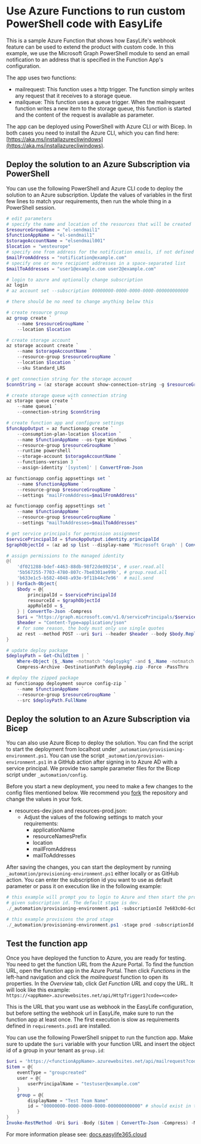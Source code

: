 # Use Azure Functions to run custom PowerShell code with EasyLife

This is a sample Azure Function that shows how EasyLife's webhook feature can be used to extend the product with custom code. In this example, we use the Microsoft Graph PowerShell module to send an email notification to an address that is specified in the Function App's configuration.

The app uses two functions:

- mailrequest: This function uses a http trigger. The function simply writes any request that it receives to a storage queue.
- mailqueue: This function uses a queue trigger. When the mailrequest function writes a new item to the storage queue, this function is started and the content of the request is available as parameter.

The app can be deployed using PowerShell with Azure CLI or with Bicep. In both cases you need to install the Azure CLI, which you can find here: [https://aka.ms/installazurecliwindows](https://aka.ms/installazurecliwindows).

## Deploy the solution to an Azure Subscription via PowerShell

You can use the following PowerShell and Azure CLI code to deploy the solution to an Azure subscription. Update the values of variables in the first few lines to match your requirements, then run the whole thing in a PowerShell session.

```powershell
# edit parameters
# specify the name and location of the resources that will be created 
$resourceGroupName = "el-sendmail1"
$functionAppName = "el-sendmail1"
$storageAccountName = "elsendmail001"
$location = "westeurope"
# specify one from address for the notification emails, if not defined (""), the address of the requestor will be used
$mailFromAddress = "notification@example.com"
# specify one or more recipient addresses in a space-separated list
$mailToAddresses = "user1@example.com user2@example.com"

# login to azure and optionally change subscription
az login
# az account set --subscription 00000000-0000-0000-0000-000000000000

# there should be no need to change anything below this

# create resource group
az group create `
    --name $resourceGroupName `
    --location $location

# create storage account
az storage account create `
    --name $storageAccountName `
    --resource-group $resourceGroupName `
    --location $location `
    --sku Standard_LRS

# get connection string for the storage account
$connString = (az storage account show-connection-string -g $resourceGroupName -n $storageAccountName | ConvertFrom-Json).connectionString

# create storage queue with connection string
az storage queue create `
    --name queue1 `
    --connection-string $connString

# create function app and configure settings
$funcAppOutput = az functionapp create `
    --consumption-plan-location $location `
    --name $functionAppName --os-type Windows `
    --resource-group $resourceGroupName `
    --runtime powershell `
    --storage-account $storageAccountName `
    --functions-version 3 `
    --assign-identity '[system]' | ConvertFrom-Json

az functionapp config appsettings set `
    --name $functionAppName `
    --resource-group $resourceGroupName `
    --settings "mailFromAddress=$mailFromAddress"

az functionapp config appsettings set `
    --name $functionAppName `
    --resource-group $resourceGroupName `
    --settings "mailToAddresses=$mailToAddresses"

# get service principals for permission assignment
$servicePrincipalId = $funcAppOutput.identity.principalId
$graphObjectId = (az ad sp list --display-name 'Microsoft Graph' | ConvertFrom-Json)[0].objectId

# assign permissions to the managed identity
@(
    'df021288-bdef-4463-88db-98f22de89214', # user.read.all
    '5b567255-7703-4780-807c-7be8301ae99b', # group.read.all 
    'b633e1c5-b582-4048-a93e-9f11b44c7e96'  # mail.send
) | ForEach-Object{
    $body = @{
        principalId = $servicePrincipalId
        resourceId = $graphObjectId
        appRoleId = $_
    } | ConvertTo-Json -Compress
    $uri = "https://graph.microsoft.com/v1.0/servicePrincipals/$servicePrincipalId/appRoleAssignments"
    $header = "Content-Type=application/json"
    # for some reason, the body must only use single quotes
    az rest --method POST --uri $uri --header $header --body $body.Replace('"',"'")
}

# update deploy package
$deployPath = Get-ChildItem | `
    Where-Object {$_.Name -notmatch "deploypkg" -and $_.Name -notmatch "_automation" } | `
    Compress-Archive -DestinationPath deploypkg.zip -Force -PassThru

# deploy the zipped package
az functionapp deployment source config-zip `
    --name $functionAppName `
    --resource-group $resourceGroupName `
    --src $deployPath.FullName
```

## Deploy the solution to an Azure Subscription via Bicep

You can also use Azure Bicep to deploy the solution. You can find the script to start the deployment from localhost under `_automation/provisioning-environment.ps1`. You can use the script `_automation/provision-environment.ps1` in a GitHub action after signing in to Azure AD with a service principal. We provide two sample parameter files for the Bicep script under `_automation/config`.

Before you start a new deployment, you need to make a few changes to the config files mentioned below. We recommend you [fork](https://github.com/EasyLife365/EasyLife365-Addon-SendMail/generate) the repository and change the values in your fork.

- resources-dev.json and resources-prod.json:
  - Adjust the values of the following settings to match your requirements:
    - applicationName
    - resourceNamesPrefix
    - location
    - mailFromAddress
    - mailToAddresses

After saving the changes, you can start the deployment by running `_automation/provisioning-environment.ps1` either locally or as GitHub action. You can enter the subscription id you want to use as default parameter or pass it on execution like in the following example:

```powershell
# this example will prompt you to login to Azure and then start the provisioning for the dev stage in the
# given subscription id. The default stage is dev. 
./_automation/provisioning-environment.ps1 -subscriptionId 7e683c0d-6c0c-4e7f-b2c1-b8fe837ba82a

# this example provisions the prod stage
./_automation/provisioning-environment.ps1 -stage prod -subscriptionId 7e683c0d-6c0c-4e7f-b2c1-b8fe837ba82a
```

## Test the function app

Once you have deployed the function to Azure, you are ready for testing. You need to get the function URL from the Azure Portal. To find the function URL, open the function app in the Azure Portal. Then click *Functions* in the left-hand navigation and click the *mailrequest* function to open its properties. In the *Overview* tab, click *Get Function URL* and copy the URL. 
It will look like this example: `https://<appName>.azurewebsites.net/api/HttpTrigger1?code=<code>`

This is the URL that you want use as webhook in the EasyLife configuration, but before setting the webhook url in EasyLife, make sure to run the function app at least once. The first execution is slow as requirements defined in `requirements.psd1` are installed.

You can use the following PowerShell snippet to run the function app. Make sure to update the `$uri` variable with your function URL and insert the object id of a group in your tenant as `group.id`:

```powershell
$uri = 'https://<functionAppName>.azurewebsites.net/api/mailrequest?code=<code>'
$item = @{
    eventType = "groupcreated"
    user = @{
        userPrincipalName = "testuser@example.com"
    }
    group = @{
        displayName = "Test Team Name"
        id = "00000000-0000-0000-0000-000000000000" # should exist in tenant for valid test
    }
}
Invoke-RestMethod -Uri $uri -Body ($item | ConvertTo-Json -Compress) -Method Post
```

For more information please see: [docs.easylife365.cloud](https://docs.easylife365.cloud)

